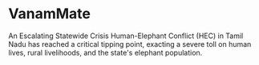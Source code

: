 # VanamMate
An Escalating Statewide Crisis Human-Elephant Conflict (HEC) in Tamil Nadu has reached a critical tipping point, exacting a severe toll on human lives, rural livelihoods, and the state's elephant population.
